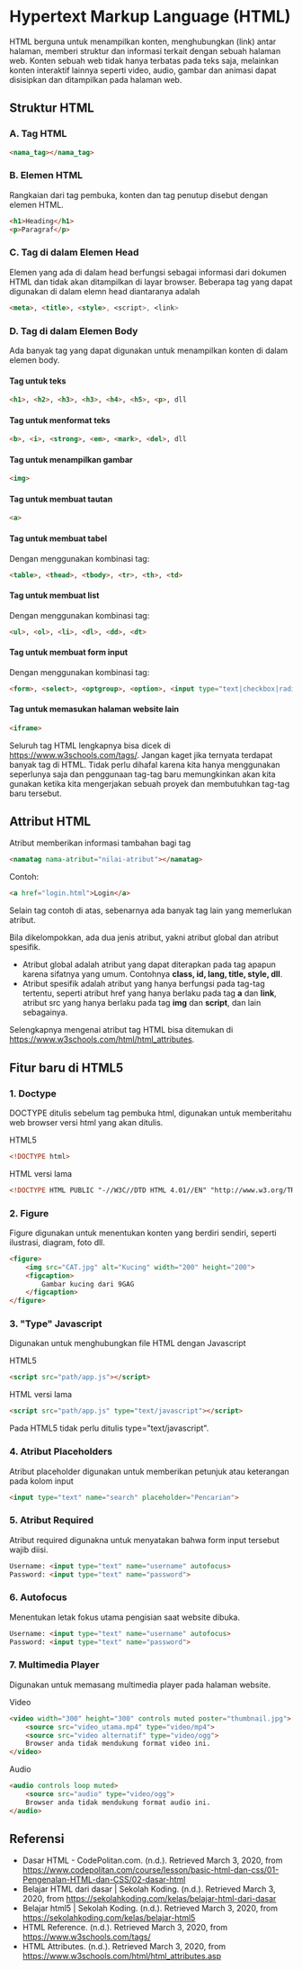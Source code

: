 # Hypertext Markup Language (HTML)

HTML berguna untuk menampilkan konten, menghubungkan (link) antar halaman, memberi struktur dan informasi terkait dengan sebuah halaman web. Konten sebuah web tidak hanya terbatas pada teks saja, melainkan konten interaktif lainnya seperti video, audio, gambar dan animasi dapat disisipkan dan ditampilkan pada halaman web.

## Struktur HTML

### A. Tag HTML
```html
<nama_tag></nama_tag>
```

### B. Elemen HTML
Rangkaian dari tag pembuka, konten dan tag penutup disebut dengan elemen HTML.

```html
<h1>Heading</h1>
<p>Paragraf</p>
```

### C. Tag di dalam Elemen Head
Elemen yang ada di dalam head berfungsi sebagai informasi dari dokumen HTML dan tidak akan ditampilkan di layar browser. Beberapa tag yang dapat digunakan di dalam elemn head diantaranya adalah
```html 
<meta>, <title>, <style>, <script>, <link>
```

### D. Tag di dalam Elemen Body
Ada banyak tag yang dapat digunakan untuk menampilkan konten di dalam elemen body.

#### Tag untuk teks 
```html
<h1>, <h2>, <h3>, <h3>, <h4>, <h5>, <p>, dll
```

#### Tag untuk menformat teks
```html
<b>, <i>, <strong>, <em>, <mark>, <del>, dll
```

#### Tag untuk menampilkan gambar
```html
<img>
```

#### Tag untuk membuat tautan
```html
<a>
```

#### Tag untuk membuat tabel
Dengan menggunakan kombinasi tag:
```html
<table>, <thead>, <tbody>, <tr>, <th>, <td>
```

#### Tag untuk membuat list
Dengan menggunakan kombinasi tag:
```html
<ul>, <ol>, <li>, <dl>, <dd>, <dt>
```

#### Tag untuk membuat form input
Dengan menggunakan kombinasi tag:
```html
<form>, <select>, <optgroup>, <option>, <input type="text|checkbox|radio">, <textarea>
```

#### Tag untuk memasukan halaman website lain
```html
<iframe>
```

Seluruh tag HTML lengkapnya bisa dicek di https://www.w3schools.com/tags/. Jangan kaget jika ternyata terdapat banyak tag di HTML. Tidak perlu dihafal karena kita hanya menggunakan seperlunya saja dan penggunaan tag-tag baru memungkinkan akan kita gunakan ketika kita mengerjakan sebuah proyek dan membutuhkan tag-tag baru tersebut.

## Attribut HTML
Atribut memberikan informasi tambahan bagi tag
```html
<namatag nama-atribut="nilai-atribut"></namatag>
```
Contoh:
```html
<a href="login.html">Login</a>
```

Selain tag contoh di atas, sebenarnya ada banyak tag lain yang memerlukan atribut. 

Bila dikelompokkan, ada dua jenis atribut, yakni atribut global dan atribut spesifik. 
- Atribut global adalah atribut yang dapat diterapkan pada tag apapun karena sifatnya yang umum. Contohnya <strong>class, id, lang, title, style, dll</strong>. 
- Atribut spesifik adalah atribut yang hanya berfungsi pada tag-tag tertentu, seperti atribut href yang hanya berlaku pada tag <strong>a</strong> dan <strong>link</strong>, atribut src yang hanya berlaku pada tag <strong>img</strong> dan <strong>script</strong>, dan lain sebagainya.

Selengkapnya mengenai atribut tag HTML bisa ditemukan di https://www.w3schools.com/html/html_attributes.

## Fitur baru di HTML5

### 1. Doctype
DOCTYPE ditulis sebelum tag pembuka html, digunakan untuk memberitahu web browser versi html yang akan ditulis.

HTML5
```html
<!DOCTYPE html>
```

HTML versi lama
```html
<!DOCTYPE HTML PUBLIC "-//W3C//DTD HTML 4.01//EN" "http://www.w3.org/TR/html4/strict.dtd">
```

### 2. Figure
Figure digunakan untuk menentukan konten yang berdiri sendiri, seperti ilustrasi, diagram, foto dll.

```html
<figure>
    <img src="CAT.jpg" alt="Kucing" width="200" height="200">
    <figcaption>
        Gambar kucing dari 9GAG
    </figcaption>
</figure>
```

### 3. "Type" Javascript
Digunakan untuk menghubungkan file HTML dengan Javascript

HTML5
```html
<script src="path/app.js"></script>
```
HTML versi lama
```html
<script src="path/app.js" type="text/javascript"></script>
```

Pada HTML5 tidak perlu ditulis type="text/javascript".

### 4. Atribut Placeholders
Atribut placeholder digunakan untuk memberikan petunjuk atau keterangan pada kolom input
```html
<input type="text" name="search" placeholder="Pencarian">
```

### 5. Atribut Required 
Atribut required digunakna untuk menyatakan bahwa form input tersebut wajib diisi.
```html
Username: <input type="text" name="username" autofocus>
Password: <input type="text" name="password">
```

### 6. Autofocus
Menentukan letak fokus utama pengisian saat website dibuka.
```html
Username: <input type="text" name="username" autofocus>
Password: <input type="text" name="password">
```

### 7. Multimedia Player
Digunakan untuk memasang multimedia player pada halaman website.

Video
```html
<video width="300" height="300" controls muted poster="thumbnail.jpg">
    <source src="video_utama.mp4" type="video/mp4">
    <source src="video alternatif" type="video/ogg">
    Browser anda tidak mendukung format video ini.
</video>
```

Audio
```html
<audio controls loop muted>
    <source src="audio" type="video/ogg">
    Browser anda tidak mendukung format audio ini.
</audio>
```


## Referensi
- Dasar HTML - CodePolitan.com. (n.d.). Retrieved March 3, 2020, from https://www.codepolitan.com/course/lesson/basic-html-dan-css/01-Pengenalan-HTML-dan-CSS/02-dasar-html
- Belajar HTML dari dasar | Sekolah Koding. (n.d.). Retrieved March 3, 2020, from https://sekolahkoding.com/kelas/belajar-html-dari-dasar
- Belajar html5 | Sekolah Koding. (n.d.). Retrieved March 3, 2020, from https://sekolahkoding.com/kelas/belajar-html5
- HTML Reference. (n.d.). Retrieved March 3, 2020, from https://www.w3schools.com/tags/
- HTML Attributes. (n.d.). Retrieved March 3, 2020, from https://www.w3schools.com/html/html_attributes.asp